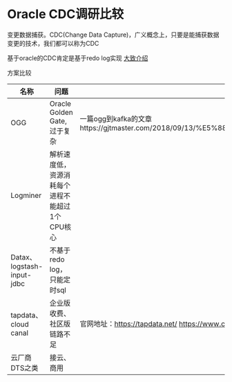 # Oracle CDC调研比较

变更数据捕获。CDC(Change Data Capture)，广义概念上，只要是能捕获数据变更的技术，我们都可以称为CDC

基于oracle的CDC肯定是基于redo log实现
[大致介绍](https://tapdata.net/real-time-data-process-engine-4.html)

方案比较

| 名称              | 问题    |     备注    |
| ----------------- | ----------------------------------- |--------|
| OGG              | Oracle Golden Gate,过于复杂  |   一篇ogg到kafka的文章https://gjtmaster.com/2018/09/13/%E5%88%A9%E7%94%A8ogg%E5%AE%9E%E7%8E%B0oracle%E5%88%B0kafka%E7%9A%84%E5%A2%9E%E9%87%8F%E6%95%B0%E6%8D%AE%E5%AE%9E%E6%97%B6%E5%90%8C%E6%AD%A5/       |
| Logminer               | 解析速度低，资源消耗每个进程不能超过1个CPU核心  |         |
| Datax、logstash-input-jdbc       | 不基于redo log，只能定时sql   |         |
| tapdata、cloud canal         | 企业版收费、社区版链路不足  |  官网地址：https://tapdata.net/    https://www.clougence.com/       |
| 云厂商DTS之类 | 接云、商用  |         |